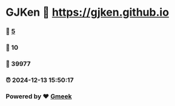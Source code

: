 # GJKen :link: https://gjken.github.io 
### :page_facing_up: [5](https://gjken.github.io/tag.html) 
### :speech_balloon: 10 
### :hibiscus: 39977 
### :alarm_clock: 2024-12-13 15:50:17 
### Powered by :heart: [Gmeek](https://github.com/Meekdai/Gmeek)
